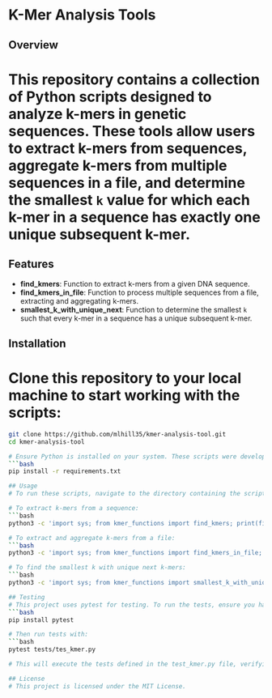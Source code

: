 # K-Mer Analysis Tools

## Overview
# This repository contains a collection of Python scripts designed to analyze k-mers in genetic sequences. These tools allow users to extract k-mers from sequences, aggregate k-mers from multiple sequences in a file, and determine the smallest `k` value for which each k-mer in a sequence has exactly one unique subsequent k-mer.

## Features
- **find_kmers**: Function to extract k-mers from a given DNA sequence.
- **find_kmers_in_file**: Function to process multiple sequences from a file, extracting and aggregating k-mers.
- **smallest_k_with_unique_next**: Function to determine the smallest `k` such that every k-mer in a sequence has a unique subsequent k-mer.

## Installation
# Clone this repository to your local machine to start working with the scripts:
```bash
git clone https://github.com/mlhill35/kmer-analysis-tool.git
cd kmer-analysis-tool

# Ensure Python is installed on your system. These scripts were developed using Python 3.8
```bash
pip install -r requirements.txt

## Usage
# To run these scripts, navigate to the directory containing the scripts and use the following commands:

# To extract k-mers from a sequence:
```bash
python3 -c 'import sys; from kmer_functions import find_kmers; print(find_kmers("ATGTCTGTCTGAA", 2))'

# To extract and aggregate k-mers from a file:
```bash
python3 -c 'import sys; from kmer_functions import find_kmers_in_file; print(find_kmers_in_file("seq_file", 2))'

# To find the smallest k with unique next k-mers:
```bash
python3 -c 'import sys; from kmer_functions import smallest_k_with_unique_next; print(smallest_k_with_unique_next("seq_file"))'

## Testing
# This project uses pytest for testing. To run the tests, ensure you have pytest installed:
```bash
pip install pytest

# Then run tests with:
```bash
pytest tests/tes_kmer.py

# This will execute the tests defined in the test_kmer.py file, verifying the correctness of the implementations.

## License
# This project is licensed under the MIT License.
